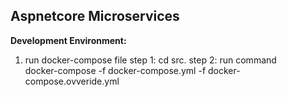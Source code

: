 ## Aspnetcore Microservices


**Development Environment:**

1. run docker-compose file 
step 1: cd src.
step 2: run command 				
        docker-compose -f docker-compose.yml -f docker-compose.ovveride.yml